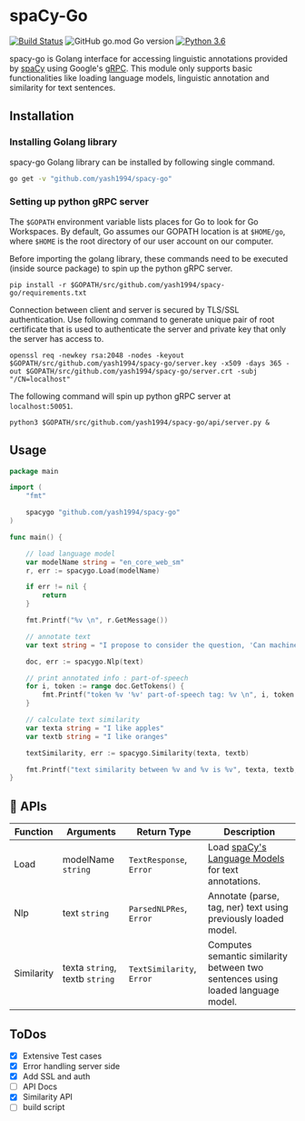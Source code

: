 # spaCy-Go

[![Build Status](https://travis-ci.org/yash1994/spacy-go.svg?branch=master)](https://travis-ci.org/yash1994/spacy-go)
![GitHub go.mod Go version](https://img.shields.io/github/go-mod/go-version/yash1994/spacy-go)
[![Python 3.6](https://img.shields.io/badge/python-3.6-blue.svg)](https://www.python.org/downloads/release/python-360/)

spacy-go is Golang interface for accessing linguistic annotations provided by
[spaCy](https://spacy.io) using Google's [gRPC](https://grpc.io/). This module only supports basic functionalities like loading language models, linguistic annotation and similarity for text sentences.

## Installation

### Installing Golang library

spacy-go Golang library can be installed by following single command.

```bash
go get -v "github.com/yash1994/spacy-go"
```

### Setting up python gRPC server

The `$GOPATH` environment variable lists places for Go to look for Go Workspaces. By default, Go assumes our GOPATH location is at `$HOME/go`, where `$HOME` is the root directory of our user account on our computer.

Before importing the golang library, these commands need to be executed (inside source package) to spin up the python gRPC server.

`pip install -r $GOPATH/src/github.com/yash1994/spacy-go/requirements.txt`

Connection between client and server is secured by TLS/SSL authentication. Use following command to generate unique pair of root certificate that is used to authenticate the server and private key that only the server has access to.

`openssl req -newkey rsa:2048 -nodes -keyout $GOPATH/src/github.com/yash1994/spacy-go/server.key -x509 -days 365 -out $GOPATH/src/github.com/yash1994/spacy-go/server.crt -subj "/CN=localhost"`

The following command will spin up python gRPC server at `localhost:50051`.

`python3 $GOPATH/src/github.com/yash1994/spacy-go/api/server.py &`

## Usage

```Go
package main

import (
	"fmt"

	spacygo "github.com/yash1994/spacy-go"
)

func main() {

	// load language model
	var modelName string = "en_core_web_sm"
	r, err := spacygo.Load(modelName)

	if err != nil {
		return
	}

	fmt.Printf("%v \n", r.GetMessage())

	// annotate text
	var text string = "I propose to consider the question, 'Can machines think?"

	doc, err := spacygo.Nlp(text)

	// print annotated info : part-of-speech
	for i, token := range doc.GetTokens() {
		fmt.Printf("token %v '%v' part-of-speech tag: %v \n", i, token.GetText(), token.GetPos())
	}

	// calculate text similarity
	var texta string = "I like apples"
	var textb string = "I like oranges"

	textSimilarity, err := spacygo.Similarity(texta, textb)

	fmt.Printf("text similarity between %v and %v is %v", texta, textb, textSimilarity.GetSimilarity())
}
```

## :dizzy: APIs

| Function | Arguments | Return Type | Description |
| -------- | --------- | ----------- | ----------- |
| Load | modelName `string` | `TextResponse`, `Error` | Load [spaCy's Language Models](https://spacy.io/usage/models) for text annotations. |
| Nlp | text `string` | `ParsedNLPRes`, `Error` | Annotate (parse, tag, ner) text using previously loaded model. |
| Similarity | texta `string`, textb `string` | `TextSimilarity`, `Error` | Computes semantic similarity between two sentences using loaded language model. |

## ToDos
* [x] Extensive Test cases
* [x] Error handling server side
* [x] Add SSL and auth
* [ ] API Docs
* [x] Similarity API
* [ ] build script
